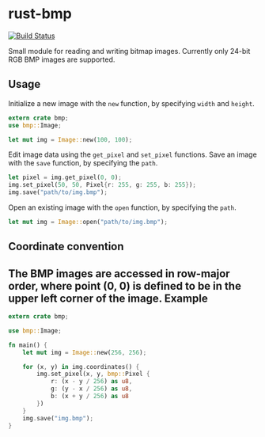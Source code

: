 rust-bmp
========
[![Build Status](https://travis-ci.org/sondrele/rust-bmp.svg?branch=master)](https://travis-ci.org/sondrele/rust-bmp)

Small module for reading and writing bitmap images.
Currently only 24-bit RGB BMP images are supported.

Usage
-----
Initialize a new image with the `new` function, by specifying `width` and `height`.
```rust
extern crate bmp;
use bmp::Image;

let mut img = Image::new(100, 100);
```
Edit image data using the `get_pixel` and `set_pixel` functions.
Save an image with the `save` function, by specifying the `path`.
```rust
let pixel = img.get_pixel(0, 0);
img.set_pixel(50, 50, Pixel{r: 255, g: 255, b: 255});
img.save("path/to/img.bmp");
```
Open an existing image with the `open` function, by specifying the `path`.
```rust
let mut img = Image::open("path/to/img.bmp");
```
Coordinate convention
---------------------
The BMP images are accessed in row-major order, where point (0, 0) is defined to  be in the
upper left corner of the image.
Example
-------
```rust
extern crate bmp;

use bmp::Image;

fn main() {
    let mut img = Image::new(256, 256);

    for (x, y) in img.coordinates() {
        img.set_pixel(x, y, bmp::Pixel {
            r: (x - y / 256) as u8,
            g: (y - x / 256) as u8,
            b: (x + y / 256) as u8
        })
    }
    img.save("img.bmp");
}

```
